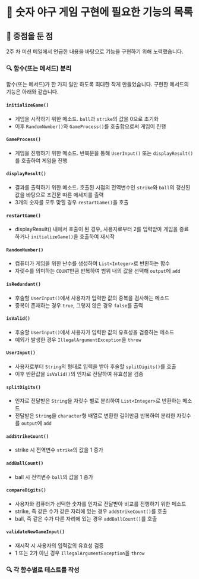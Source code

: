 # 🚀 숫자 야구 게임 구현에 필요한 기능의 목록

## 🎯 중점을 둔 점
2주 차 미션 메일에서 언급한 내용을 바탕으로 기능을 구현하기 위해 노력했습니다.

### 🔍 함수(또는 메서드) 분리
  함수(또는 메서드)가 한 가지 일만 하도록 최대한 작게 만들었습니다. 구현한 메서드의 기능은 아래와 같습니다.

#### `initializeGame()`
- 게임을 시작하기 위한 메소드. `ball`과 `strike`의 값을 0으로 초기화
- 이후 `RandomNumber()`와 `GameProcess()`를 호출함으로써 게임이 진행

#### `GameProcess()`
- 게임을 진행하기 위한 메소드. 반복문을 통해 `UserInput()` 또는 `displayResult()`를 호출하여 게임을 진행

#### `displayResult()`
- 결과를 출력하기 위한 메소드. 호출된 시점의 전역변수인 `strike`와 `ball`의 갱신된 값을 바탕으로 조건문 따른 메세지를 출력 
- 3개의 숫자를 모두 맞힐 경우 `restartGame()`을 호출

#### `restartGame()`
- displayResult() 내에서 호출이 된 경우, 사용자로부터 2를 입력받아 게임을 종료하거나 `initializeGame()`을 호출하여 재시작

#### `RandomNumber()`
- 컴퓨터가 게임을 위한 난수를 생성하여 `List<Integer>`로 반환하는 함수
- 자릿수를 의미하는 `COUNT`만큼 반복하여 범위 내의 값을 선택해 `output`에 `add`

#### `isRedundant()`
- 후술할 `UserInput()`에서 사용자가 입력한 값의 중복을 검사하는 메소드
- 중복이 존재하는 경우 `true`, 그렇지 않은 경우 `false`를 출력

#### `isValid()`
- 후술할 `UserInput()`에서 사용자가 입력한 값의 유효성을 검증하는 메소드
- 예외가 발생한 경우 `IllegalArgumentException`을 `throw`

#### `UserInput()`
- 사용자로부터 `String`의 형태로 입력을 받아 후술할 `splitDigits()`를 호출
- 이후 반환값을 `isValid()`의 인자로 전달하여 유효성을 검증

#### `splitDigits()`
- 인자로 전달받은 `String`을 자릿수 별로 분리하여 `List<Integer>`로 반환하는 메소드
- 전달받은 `String`을 `character`형 배열로 변환한 길이만큼 반복하여 분리한 자릿수를 `output`에 `add`

#### `addStrikeCount()`
- strike 시 전역변수 `strike`의 값을 1 증가

#### `addBallCount()`
- ball 시 전역변수 `ball`의 값을 1 증가

#### `compareDigits()`
- 사용자와 컴퓨터가 선택한 숫자를 인자로 전달받아 비교를 진행하기 위한 메소드
- strike, 즉 같은 수가 같은 자리에 있는 경우 `addStrikeCount()`를 호출
- ball, 즉 같은 수가 다른 자리에 있는 경우 `addBallCount()`를 호출

#### `validateNewGameInput()`
- 재시작 시 사용자의 입력값의 유효성 검증
- 1 또는 2가 아닌 경우 `IllegalArgumentException`을 `throw`

### 🔍 각 함수별로 테스트를 작성
